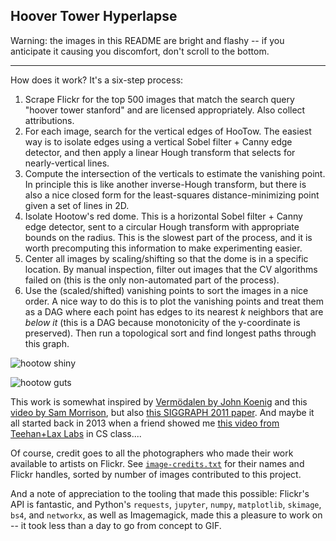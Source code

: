 Hoover Tower Hyperlapse
-----------------------

Warning: the images in this README are bright and flashy -- if you anticipate
it causing you discomfort, don't scroll to the bottom.

---

How does it work? It's a six-step process:

1. Scrape Flickr for the top 500 images that match the search query "hoover
   tower stanford" and are licensed appropriately. Also collect attributions.
2. For each image, search for the vertical edges of HooTow. The easiest way is
   to isolate edges using a vertical Sobel filter + Canny edge detector, and
then apply a linear Hough transform that selects for nearly-vertical lines.
3. Compute the intersection of the verticals to estimate the vanishing point.
   In principle this is like another inverse-Hough transform, but there is also
a nice closed form for the least-squares distance-minimizing point given a set
of lines in 2D.
4. Isolate Hootow's red dome. This is a horizontal Sobel filter + Canny edge
   detector, sent to a circular Hough transform with appropriate bounds on the
radius. This is the slowest part of the process, and it is worth precomputing
this information to make experimenting easier.
5. Center all images by scaling/shifting so that the dome is in a specific
   location. By manual inspection, filter out images that the CV algorithms
failed on (this is the only non-automated part of the process).
6. Use the (scaled/shifted) vanishing points to sort the images in a nice
   order. A nice way to do this is to plot the vanishing points and treat them
as a DAG where each point has edges to its nearest _k_ neighbors that are
_below it_ (this is a DAG because monotonicity of the y-coordinate is
preserved). Then run a topological sort and find longest paths through this
graph.

![hootow shiny](hootow.gif)

![hootow guts](hootow-guts.gif)

This work is somewhat inspired by [Vermödalen by John
Koenig](https://www.youtube.com/watch?v=8ftDjebw8aA) and this [video by Sam
Morrison](https://www.youtube.com/watch?v=WTGmxCpo89c), but also [this SIGGRAPH
2011 paper](http://graphics.cs.cmu.edu/projects/crossDomainMatching/). And
 maybe it all started back in 2013 when a friend showed me [this video from
Teehan+Lax Labs](https://www.youtube.com/watch?v=ngdAF_QFvRc) in CS class....

Of course, credit goes to all the photographers who made their work available
to artists on Flickr. See [`image-credits.txt`](image-credits.txt) for their
names and Flickr handles, sorted by number of images contributed to this
project.

And a note of appreciation to the tooling that made this possible: Flickr's API
is fantastic, and Python's `requests`, `jupyter`, `numpy`, `matplotlib`,
`skimage`, `bs4`, and `networkx`, as well as Imagemagick, made this a pleasure
to work on -- it took less than a day to go from concept to GIF.
